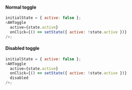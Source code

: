 
#### Normal toggle
```js
initialState = { active: false };
<AHToggle
  active={state.active}
  onClick={() => setState({ active: !state.active })}
/>;
```

#### Disabled toggle
```js
initialState = { active: false };
<AHToggle
  active={state.active}
  onClick={() => setState({ active: !state.active })}
  disabled
/>;
```